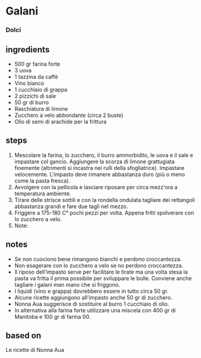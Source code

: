 



# Galani
  
### Dolci
## ingredients
  
* 500 gr farina forte   
* 3 uova  
* 1 tazzina da caffè  
* Vino bianco   
* 1 cucchiaio di grappa  
* 2 pizzichi di sale  
* 50 gr di burro  
* Raschiatura di limone   
* Zucchero a velo abbondante (circa 2 buste)  
* Olio di semi di arachide per la frittura
## steps
  
1. Mescolare la farina, lo zucchero, il burro ammorbidito, le uova e il sale e impastare col gancio. Aggiungere la scorza di limone grattugiata finemente (altrimenti si incastra nei rulli della sfogliatrice). Impastare velocemente. L'impasto deve rimanere abbastanza duro (più o meno come la pasta fresca).  
1. Avvolgere con la pellicola e lasciare riposare per circa mezz'ora a temperatura ambiente.  
1. Tirare delle strisce sottili e con la rondella ondulata tagliare dei rettangoli abbastanza grandi e fare due tagli nel mezzo.  
1. Friggere a 175-180 C° pochi pezzi per volta. Appena fritti spolverare con lo zucchero a velo.  
1. Note: 
## notes
  
* Se non cuociono bene rimangono bianchi e perdono croccantezza.  
* Non esagerare con lo zucchero a velo se no perdono croccantezza.  
* Il riposo dell'impasto serve per facilitare le tirate ma una volta stesa la pasta va fritta il prima possibile per sviluppare le bolle. Conviene anche tagliare i galani man mano che si friggono.  
* I liquidi (vino e grappa) dovrebbero essere in tutto circa 50 gr.  
* Alcune ricette aggiungono all'impasto anche 50 gr di zucchero.  
* Nonna Aua suggerisce di sostituire al burro 1 cucchiaio di olio.  
* In alternativa alla farina forte utilizzare una miscela con 400 gr di Manitoba e 100 gr di farina 00.
## based on
  
Le ricette di Nonna Aua